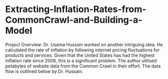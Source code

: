 # Extracting-Inflation-Rates-from-CommonCrawl-and-Building-a-Model
Project Overview: Dr. Usama Hussain worked on another intriguing idea. He calculated the rate of inflation by following internet pricing fluctuations for products and services. Given that the United States has had the highest inflation rate since 2008, this is a significant problem.
The author utilised petabytes of website data from the Common Crawl in their effort.
The data flow is outlined below by Dr. Hussain.
